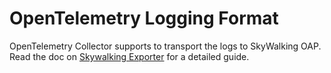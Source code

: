 # OpenTelemetry Logging Format

OpenTelemetry Collector supports to transport the logs to SkyWalking OAP.
Read the doc on [Skywalking Exporter](https://github.com/open-telemetry/opentelemetry-collector-contrib/tree/main/exporter/skywalkingexporter) for a detailed guide.
